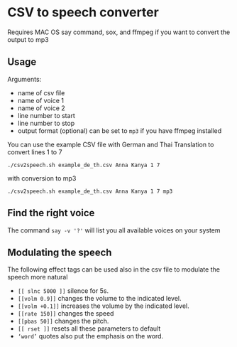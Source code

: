 # CSV to speech converter

Requires MAC OS say command, sox, and ffmpeg if you want to convert the output to mp3

## Usage
Arguments:
- name of csv file
- name of voice 1
- name of voice 2
- line number to start
- line number to stop
- output format (optional) can be set to `mp3` if you have ffmpeg installed

You can use the example CSV file with German and Thai Translation to convert lines 1 to 7

`./csv2speech.sh example_de_th.csv Anna Kanya 1 7`

with conversion to mp3

`./csv2speech.sh example_de_th.csv Anna Kanya 1 7 mp3`  

## Find the right voice
The command `say -v '?'` will list you all available voices on your system

## Modulating the speech

The following effect tags can be used also in the csv file to modulate the speech more natural

* `[[ slnc 5000 ]]` silence for 5s.
* `[[volm 0.9]]` changes the volume to the indicated level.
* `[[volm +0.1]]` increases the volume by the indicated level.
* `[[rate 150]]` changes the speed
* `[[pbas 50]]` changes the pitch.
* `[[ rset ]]` resets all these parameters to default
* `‘word’` quotes also put the emphasis on the word.
